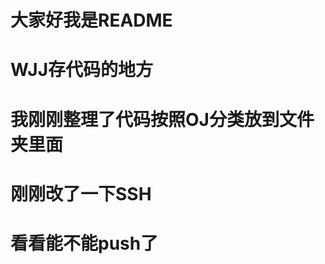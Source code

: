 大家好我是README
================================
WJJ存代码的地方
================================
我刚刚整理了代码按照OJ分类放到文件夹里面
================================
刚刚改了一下SSH
================================
看看能不能push了
================================
